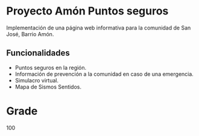 # Proyecto Amón Puntos seguros

Implementación de una página web informativa para la comunidad de San José, Barrio Amón.

## Funcionalidades

- Puntos seguros en la región.
- Información de prevención a la comunidad en caso de una emergencia.
- Simulacro virtual.
- Mapa de Sismos Sentidos.

# Grade
100
